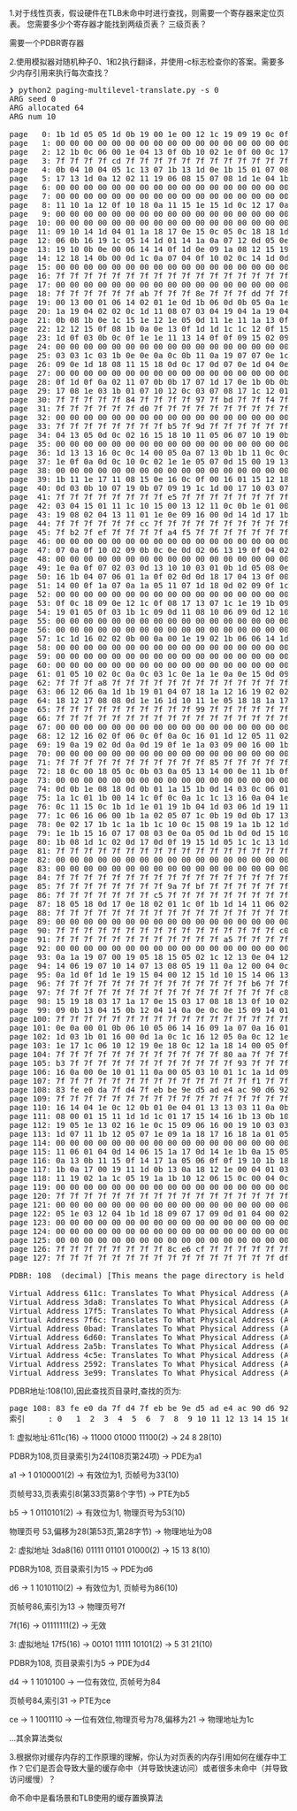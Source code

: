 1.对于线性页表，假设硬件在TLB未命中时进行查找，则需要一个寄存器来定位页表。 您需要多少个寄存器才能找到两级页表？ 三级页表？

需要一个PDBR寄存器

2.使用模拟器对随机种子0、1和2执行翻译，并使用-c标志检查你的答案。需要多少内存引用来执行每次查找？

<pre>
❯ python2 paging-multilevel-translate.py -s 0
ARG seed 0
ARG allocated 64
ARG num 10

page   0: 1b 1d 05 05 1d 0b 19 00 1e 00 12 1c 19 09 19 0c 0f 0b 0a 12 18 15 17 00 10 0a 06 1c 06 05 05 14 
page   1: 00 00 00 00 00 00 00 00 00 00 00 00 00 00 00 00 00 00 00 00 00 00 00 00 00 00 00 00 00 00 00 00 
page   2: 12 1b 0c 06 00 1e 04 13 0f 0b 10 02 1e 0f 00 0c 17 09 17 17 07 1e 00 1a 0f 04 08 12 08 19 06 0b 
page   3: 7f 7f 7f 7f cd 7f 7f 7f 7f 7f 7f 7f 7f 7f 7f 7f 7f 7f 7f 7f 7f 7f 88 7f 7f 7f 7f 7f 7f 7f 7f b9 
page   4: 0b 04 10 04 05 1c 13 07 1b 13 1d 0e 1b 15 01 07 08 05 07 07 1b 0e 1b 04 11 00 1c 00 0c 18 1e 00 
page   5: 17 13 1d 0a 12 02 11 19 06 08 15 07 08 1d 1e 04 1b 11 01 12 13 01 17 19 02 14 0e 07 0e 04 0a 14 
page   6: 00 00 00 00 00 00 00 00 00 00 00 00 00 00 00 00 00 00 00 00 00 00 00 00 00 00 00 00 00 00 00 00 
page   7: 00 00 00 00 00 00 00 00 00 00 00 00 00 00 00 00 00 00 00 00 00 00 00 00 00 00 00 00 00 00 00 00 
page   8: 11 10 1a 12 0f 10 18 0a 11 15 1e 15 1d 0c 12 17 0a 08 1e 0a 1e 1a 06 19 1e 08 14 17 02 19 09 15 
page   9: 00 00 00 00 00 00 00 00 00 00 00 00 00 00 00 00 00 00 00 00 00 00 00 00 00 00 00 00 00 00 00 00 
page  10: 00 00 00 00 00 00 00 00 00 00 00 00 00 00 00 00 00 00 00 00 00 00 00 00 00 00 00 00 00 00 00 00 
page  11: 09 10 14 1d 04 01 1a 18 17 0e 15 0c 05 0c 18 18 1d 1b 15 10 16 05 1c 16 12 0d 13 13 1b 11 06 0d 
page  12: 06 0b 16 19 1c 05 14 1d 01 14 1a 0a 07 12 0d 05 0e 0c 11 0f 09 0b 19 07 11 00 16 0a 01 08 07 1d 
page  13: 19 10 0b 0e 00 06 14 14 0f 1d 0e 09 1a 08 12 15 19 18 0b 01 01 16 1d 0a 0d 16 14 08 14 09 0b 10 
page  14: 12 18 14 0b 00 0d 1c 0a 07 04 0f 10 02 0c 14 1d 0d 0d 0e 06 0c 14 0c 12 19 1e 1b 0b 00 12 0e 07 
page  15: 00 00 00 00 00 00 00 00 00 00 00 00 00 00 00 00 00 00 00 00 00 00 00 00 00 00 00 00 00 00 00 00 
page  16: 7f 7f 7f 7f 7f 7f 7f 7f 7f 7f 7f 7f 7f 7f 7f 7f 7f 7f 7f 7f 7f 7f 7f 7f 7f 7f 7f 7f ea 7f 7f 7f 
page  17: 00 00 00 00 00 00 00 00 00 00 00 00 00 00 00 00 00 00 00 00 00 00 00 00 00 00 00 00 00 00 00 00 
page  18: 7f 7f 7f 7f 7f 7f ab 7f 7f 7f 8e 7f 7f 7f dd 7f 7f 7f 7f 7f 7f 7f 8b 7f 7f 7f 7f 7f 7f 7f 7f 7f 
page  19: 00 13 00 01 06 14 02 01 1e 0d 1b 06 0d 0b 05 0a 1e 17 0b 0c 08 10 16 15 0e 01 1c 0c 0c 00 04 1a 
page  20: 1a 19 04 02 02 0c 1d 11 08 07 03 04 19 04 1a 19 04 11 00 1a 11 17 0f 15 1c 11 1b 0a 03 00 07 19 
page  21: 0b 08 1b 0e 1c 15 1e 12 1e 05 0d 11 1e 11 1a 13 0f 0c 0b 09 06 1d 10 1a 1b 1d 07 0a 13 09 04 17 
page  22: 12 12 15 0f 08 1b 0a 0e 13 0f 1d 1d 1c 1c 12 0f 15 06 08 01 05 00 14 04 18 15 1e 0c 1c 0e 0a 03 
page  23: 1d 0f 03 0b 0c 0f 1e 1e 11 13 14 0f 0f 09 15 02 09 1b 07 1d 1e 11 01 02 06 0a 03 18 0b 07 01 0b 
page  24: 00 00 00 00 00 00 00 00 00 00 00 00 00 00 00 00 00 00 00 00 00 00 00 00 00 00 00 00 00 00 00 00 
page  25: 03 03 1c 03 1b 0e 0e 0a 0c 0b 11 0a 19 07 07 0e 1c 00 16 00 0c 17 0d 0d 07 0e 07 08 14 12 1c 1e 
page  26: 09 0e 1d 18 08 11 15 18 0d 0c 17 0d 07 0e 1d 04 0e 13 0e 06 00 15 13 00 09 17 13 10 04 15 0e 15 
page  27: 00 00 00 00 00 00 00 00 00 00 00 00 00 00 00 00 00 00 00 00 00 00 00 00 00 00 00 00 00 00 00 00 
page  28: 0f 1d 0f 0a 02 11 07 0b 0b 17 07 1d 17 0e 1b 0b 0b 04 18 0c 0f 0e 14 0b 1c 0d 0b 0c 17 1e 1a 0e 
page  29: 17 08 1e 03 1b 01 07 10 12 0c 03 07 08 17 1c 12 01 18 09 0a 10 07 1c 05 0c 08 10 11 13 10 0c 13 
page  30: 7f 7f 7f 7f 7f 84 7f 7f 7f 7f 97 7f bd 7f 7f f4 7f 7f 7f 7f 7f 7f 7f 7f 7f 7f 7f 7f 7f 7f 9c 7f 
page  31: 7f 7f 7f 7f 7f 7f d0 7f 7f 7f 7f 7f 7f 7f 7f 7f 7f 7f 7f 7f 7f 7f 7f 7f 7f 7f 7f 7f 7f 7f 7f 7f 
page  32: 00 00 00 00 00 00 00 00 00 00 00 00 00 00 00 00 00 00 00 00 00 00 00 00 00 00 00 00 00 00 00 00 
page  33: 7f 7f 7f 7f 7f 7f 7f 7f b5 7f 9d 7f 7f 7f 7f 7f 7f 7f 7f 7f 7f 7f 7f 7f 7f 7f f6 b1 7f 7f 7f 7f 
page  34: 04 13 05 0d 0c 02 16 15 18 10 11 05 06 07 10 19 0b 1b 16 16 0a 03 1d 1a 0c 1a 1b 0a 0f 0a 15 1c 
page  35: 00 00 00 00 00 00 00 00 00 00 00 00 00 00 00 00 00 00 00 00 00 00 00 00 00 00 00 00 00 00 00 00 
page  36: 1d 13 13 16 0c 0c 14 00 05 0a 07 13 0b 1b 11 0c 0c 15 0c 14 01 0d 08 04 10 0f 11 17 1b 0f 09 0e 
page  37: 1e 0f 0a 0d 0c 10 0c 02 1e 1e 05 07 0d 15 00 19 13 08 1a 14 09 10 1e 01 15 1a 15 04 12 18 0c 12 
page  38: 00 00 00 00 00 00 00 00 00 00 00 00 00 00 00 00 00 00 00 00 00 00 00 00 00 00 00 00 00 00 00 00 
page  39: 1b 11 1e 17 11 08 15 0e 16 0c 0f 00 16 01 15 12 18 08 15 06 10 0a 1e 1e 06 11 0a 1e 1c 12 16 15 
page  40: 0d 03 0b 10 07 19 0b 07 09 19 1c 1d 00 17 10 03 07 08 0c 0e 1d 01 15 1a 0b 07 06 09 04 11 07 00 
page  41: 7f 7f 7f 7f 7f 7f 7f 7f e5 7f 7f 7f 7f 7f 7f 7f 7f 7f 7f 7f 7f 7f 7f 7f 7f 7f 8d 7f 7f 7f 7f 7f 
page  42: 03 04 15 01 11 1c 10 15 00 13 12 11 0c 0b 1e 01 00 1d 05 03 06 18 1d 00 0d 03 08 06 14 0a 05 0f 
page  43: 19 08 02 04 13 11 01 1e 0e 09 16 00 0d 14 1d 17 1b 03 0d 00 08 0b 0a 0b 18 05 19 10 0a 11 05 0f 
page  44: 7f 7f 7f 7f 7f 7f cc 7f 7f 7f 7f 7f 7f 7f 7f 7f 7f 7f 7f 7f 7f 7f 7f 7f 7f a2 7f 7f 7f 7f 7f 7f 
page  45: 7f b2 7f ef 7f 7f 7f 7f a4 f5 7f 7f 7f 7f 7f 7f 7f 7f 7f 7f 7f 7f 7f 7f 7f 7f 7f 7f 7f 7f 7f 7f 
page  46: 00 00 00 00 00 00 00 00 00 00 00 00 00 00 00 00 00 00 00 00 00 00 00 00 00 00 00 00 00 00 00 00 
page  47: 07 0a 0f 10 02 09 0b 0c 0e 0d 02 06 13 19 0f 04 02 04 0b 11 14 10 11 0a 14 16 0c 19 17 1c 0e 0a 
page  48: 00 00 00 00 00 00 00 00 00 00 00 00 00 00 00 00 00 00 00 00 00 00 00 00 00 00 00 00 00 00 00 00 
page  49: 1e 0a 0f 07 02 03 0d 13 10 10 03 01 0b 1d 05 08 0e 1c 1d 00 14 07 14 17 1b 15 1a 18 04 01 16 10 
page  50: 16 1b 04 07 06 01 1a 0f 02 0d 0d 18 17 04 13 0f 00 04 14 0b 1d 0f 15 04 0e 16 19 06 0c 0e 0d 0e 
page  51: 14 00 0f 1a 07 0a 1a 05 11 07 1d 18 0d 02 09 0f 1c 03 11 15 10 19 10 1d 12 12 0d 12 0b 11 09 05 
page  52: 00 00 00 00 00 00 00 00 00 00 00 00 00 00 00 00 00 00 00 00 00 00 00 00 00 00 00 00 00 00 00 00 
page  53: 0f 0c 18 09 0e 12 1c 0f 08 17 13 07 1c 1e 19 1b 09 16 1b 15 0e 03 0d 12 1c 1d 0e 1a 08 18 11 00 
page  54: 19 01 05 0f 03 1b 1c 09 0d 11 08 10 06 09 0d 12 10 08 07 03 18 03 16 07 08 16 14 16 0f 1a 03 14 
page  55: 00 00 00 00 00 00 00 00 00 00 00 00 00 00 00 00 00 00 00 00 00 00 00 00 00 00 00 00 00 00 00 00 
page  56: 00 00 00 00 00 00 00 00 00 00 00 00 00 00 00 00 00 00 00 00 00 00 00 00 00 00 00 00 00 00 00 00 
page  57: 1c 1d 16 02 02 0b 00 0a 00 1e 19 02 1b 06 06 14 1d 03 00 0b 00 12 1a 05 03 0a 1d 04 1d 0b 0e 09 
page  58: 00 00 00 00 00 00 00 00 00 00 00 00 00 00 00 00 00 00 00 00 00 00 00 00 00 00 00 00 00 00 00 00 
page  59: 00 00 00 00 00 00 00 00 00 00 00 00 00 00 00 00 00 00 00 00 00 00 00 00 00 00 00 00 00 00 00 00 
page  60: 00 00 00 00 00 00 00 00 00 00 00 00 00 00 00 00 00 00 00 00 00 00 00 00 00 00 00 00 00 00 00 00 
page  61: 01 05 10 02 0c 0a 0c 03 1c 0e 1a 1e 0a 0e 15 0d 09 16 1b 1c 13 0b 1e 13 02 02 17 01 00 0c 10 0d 
page  62: 7f 7f 7f a8 7f 7f 7f 7f 7f 7f 7f 7f 7f 7f 7f 7f 7f 7f 7f 7f 7f 7f 7f 7f 7f 7f 7f 7f 7f 7f 7f 7f 
page  63: 06 12 06 0a 1d 1b 19 01 04 07 18 1a 12 16 19 02 02 1a 01 06 01 00 1a 0a 04 04 14 1e 0f 1b 0f 11 
page  64: 18 12 17 08 08 0d 1e 16 1d 10 11 1e 05 18 18 1a 17 04 14 1c 11 0b 1d 11 0c 13 18 07 00 10 1d 15 
page  65: 7f 7f 7f 7f 7f 7f 7f 7f 7f 7f 99 7f 7f 7f 7f 7f 7f 7f 7f 7f 7f 7f 7f 7f 7f 7f 7f 7f 7f 7f 7f 7f 
page  66: 7f 7f 7f 7f 7f 7f 7f 7f 7f 7f 7f 7f 7f 7f 7f 7f 7f 7f 7f 7f 7f 7f 7f 7f 7f 7f 7f 7f 7f d7 7f 7f 
page  67: 00 00 00 00 00 00 00 00 00 00 00 00 00 00 00 00 00 00 00 00 00 00 00 00 00 00 00 00 00 00 00 00 
page  68: 12 12 16 02 0f 06 0c 0f 0a 0c 16 01 1d 12 05 11 02 0f 15 0d 09 14 1c 1b 0b 1a 03 01 1e 17 13 11 
page  69: 19 0a 19 02 0d 0a 0d 19 0f 1e 1a 03 09 00 16 00 1b 05 0c 01 09 0c 01 17 16 0b 19 02 01 0b 1b 17 
page  70: 00 00 00 00 00 00 00 00 00 00 00 00 00 00 00 00 00 00 00 00 00 00 00 00 00 00 00 00 00 00 00 00 
page  71: 7f 7f 7f 7f 7f 7f 7f 7f 7f 7f 7f 85 7f 7f 7f 7f 7f 7f 7f 7f 7f 7f 7f 7f 7f 7f 7f 7f 7f 7f 7f 7f 
page  72: 18 0c 00 18 05 0c 0b 03 0a 05 13 14 00 0e 11 1b 0f 02 01 1a 18 1a 08 14 02 19 0a 1d 0e 01 1c 13 
page  73: 00 00 00 00 00 00 00 00 00 00 00 00 00 00 00 00 00 00 00 00 00 00 00 00 00 00 00 00 00 00 00 00 
page  74: 0d 0b 1e 08 18 0d 0b 01 1a 15 1b 0d 14 03 0c 06 01 1d 06 04 06 0b 10 04 1e 1e 04 0c 15 1b 0f 1c 
page  75: 1a 1c 01 1b 00 14 1c 0f 0c 0a 1c 1c 13 16 0a 04 1e 14 08 1e 12 0a 1b 02 18 04 03 08 16 12 0d 04 
page  76: 0c 11 15 0c 1b 1d 1e 01 19 1b 04 1d 03 06 1d 19 11 08 07 0c 00 13 01 17 02 00 08 17 19 0f 1d 03 
page  77: 1c 06 16 06 00 1b 1a 02 05 07 1c 0b 19 0d 0b 17 13 08 12 15 19 14 13 12 02 1d 16 08 15 13 14 0b 
page  78: 0e 02 17 1b 1c 1a 1b 1c 10 0c 15 08 19 1a 1b 12 1d 11 0d 14 1e 1c 18 02 12 0f 13 1a 07 16 03 06 
page  79: 1e 1b 15 16 07 17 08 03 0e 0a 05 0d 1b 0d 0d 15 10 04 1c 0d 18 0c 19 0c 06 06 1d 12 01 0c 07 02 
page  80: 1b 08 1d 1c 02 0d 17 0d 0f 19 15 1d 05 1c 1c 13 1d 07 1b 17 12 02 00 00 07 17 0b 18 13 0c 1b 01 
page  81: 7f 7f 7f 7f 7f 7f 7f 7f 7f 7f 7f 7f 7f 7f 7f 7f 7f e2 7f 7f 7f 7f 7f 7f 7f 7f 7f 7f 7f 7f 7f fa 
page  82: 00 00 00 00 00 00 00 00 00 00 00 00 00 00 00 00 00 00 00 00 00 00 00 00 00 00 00 00 00 00 00 00 
page  83: 00 00 00 00 00 00 00 00 00 00 00 00 00 00 00 00 00 00 00 00 00 00 00 00 00 00 00 00 00 00 00 00 
page  84: 7f 7f 7f 7f 7f 7f 7f 7f 7f 7f 7f 7f 7f 7f 7f 7f 7f 7f 7f 7f 7f 7f 7f 7f 7f 94 7f 7f 7f 7f 7f ce 
page  85: 7f 7f 7f 7f 7f 7f 7f 7f 9a 7f bf 7f 7f 7f 7f 7f 7f 7f 7f 7f af 7f 7f 7f 7f 7f 7f 7f 7f 7f 7f 7f 
page  86: 7f 7f 7f 7f 7f 7f 7f c5 7f 7f 7f 7f 7f 7f 7f 7f 7f 7f 7f 7f ca 7f 7f ee 7f 7f 7f 7f 7f 7f 7f 7f 
page  87: 18 05 18 0d 17 0e 18 02 01 1c 0f 1b 1d 14 11 06 02 19 1b 18 15 0d 09 03 0d 11 1c 1d 0c 03 17 16 
page  88: 7f 7f 7f 7f 7f 7f 7f 7f 7f 7f 7f 7f 7f 7f 7f 7f 7f 7f 7f c4 7f 7f 7f 7f 7f 7f 7f 7f 7f 7f 7f 7f 
page  89: 00 00 00 00 00 00 00 00 00 00 00 00 00 00 00 00 00 00 00 00 00 00 00 00 00 00 00 00 00 00 00 00 
page  90: 7f 7f 7f 7f 7f 7f 7f 7f 7f 7f 7f 7f 7f 7f 7f 7f c0 7f 7f 7f 7f 7f 7f 7f 7f de 7f 7f 7f 7f 7f 7f 
page  91: 7f 7f 7f 7f 7f 7f 7f 7f 7f 7f 7f 7f a5 7f 7f 7f 7f 7f 7f 7f 7f 7f 7f 7f 7f 7f 7f 7f 7f 7f 7f 7f 
page  92: 00 00 00 00 00 00 00 00 00 00 00 00 00 00 00 00 00 00 00 00 00 00 00 00 00 00 00 00 00 00 00 00 
page  93: 0a 1a 19 07 00 19 05 18 15 05 02 1c 12 13 0e 04 12 07 18 16 00 1c 01 02 09 04 07 0b 16 0c 08 0f 
page  94: 14 06 19 07 10 14 07 13 08 05 19 11 0a 12 00 04 0c 1e 0f 02 17 18 18 11 15 06 16 19 17 0a 12 13 
page  95: 0a 1d 0f 1d 1e 19 15 04 00 12 15 1d 10 15 14 06 13 1e 03 15 13 0b 18 00 1b 19 0e 03 0e 12 07 0f 
page  96: 7f 7f 7f 7f 7f 7f 7f 7f 7f 7f 7f 7f 7f 7f b6 7f 7f 7f 7f 7f 7f 7f 7f 7f 7f 7f 7f 7f 7f 7f 7f 7f 
page  97: 7f 7f 7f 7f 7f 7f 7f 7f 7f 7f 7f 7f 7f 7f 7f 7f c8 7f 7f 7f 7f 7f e7 7f 7f 7f 7f 7f 7f 7f 7f 7f 
page  98: 15 19 18 03 17 1a 17 0e 15 03 17 08 18 13 0f 10 02 01 00 18 04 03 0b 1e 1b 09 19 02 0c 11 1e 01 
page  99: 09 0b 13 04 15 0b 12 04 14 0a 0e 0c 0e 15 09 14 01 09 17 01 13 00 0e 1b 00 10 02 1a 15 17 14 00 
page 100: 7f 7f 7f 7f 7f 7f 7f 7f 7f 7f 7f 7f 7f 7f 7f 7f 7f 7f a7 7f 7f 7f 7f 7f 7f 7f 7f 7f 7f e3 7f 7f 
page 101: 0e 0a 00 01 0b 06 10 05 06 14 16 09 1a 07 0a 16 01 1c 02 0e 16 01 19 1e 0e 03 02 03 17 0c 1c 0d 
page 102: 1d 03 1b 01 16 00 0d 1a 0c 1c 16 12 05 0a 0c 12 1e 08 0f 1c 0a 13 17 13 17 06 1d 05 12 09 13 09 
page 103: 1e 17 1c 06 10 12 19 0e 18 0c 12 1a 18 14 00 05 0f 07 02 1a 1d 09 0c 19 01 13 03 08 19 01 01 0c 
page 104: 7f 7f 7f 7f 7f 7f 7f 7f 7f 7f 7f 7f 80 aa 7f 7f 7f 7f 7f 7f 7f 7f 7f 7f 7f 7f 7f 7f f0 7f 7f 7f 
page 105: b3 7f 7f 7f 7f 7f 7f 7f 7f 7f 7f 7f 7f 93 7f 7f 7f 7f 7f 7f 7f 7f 7f 7f 7f 7f 7f 7f 7f 7f 7f 7f 
page 106: 16 0a 00 0e 10 01 11 0a 00 05 03 10 01 1c 1a 1d 09 1c 1e 17 08 14 12 0c 09 01 03 04 0e 13 17 01 
page 107: 7f 7f 7f 7f 7f 7f 7f 7f 7f 7f 7f 7f 7f 7f f1 7f 7f 7f 7f 7f 7f 7f 7f 7f f3 7f 7f 7f 7f 7f 7f 7f 
page 108: 83 fe e0 da 7f d4 7f eb be 9e d5 ad e4 ac 90 d6 92 d8 c1 f8 9f e1 ed e9 a1 e8 c7 c2 a9 d1 db ff 
page 109: 7f 7f 7f 7f 7f 7f 7f 7f 7f 7f 7f 7f 7f 7f 7f 7f 7f 82 7f 7f 7f 7f 7f 7f 7f 7f 7f 7f 7f 7f 7f 7f 
page 110: 16 14 04 1e 0c 12 0b 01 0e 04 01 13 13 03 11 0a 0b 18 0f 1b 12 0e 13 0a 03 15 13 18 03 1c 18 1c 
page 111: 08 00 01 15 11 1d 1d 1c 01 17 15 14 16 1b 13 0b 10 06 12 00 04 0a 18 16 0a 13 01 05 1e 08 0c 11 
page 112: 19 05 1e 13 02 16 1e 0c 15 09 06 16 00 19 10 03 03 14 1b 08 1e 03 1a 0c 02 08 0e 18 1a 04 10 14 
page 113: 1d 07 11 1b 12 05 07 1e 09 1a 18 17 16 18 1a 01 05 0f 06 10 0f 03 02 00 19 02 1d 1e 17 0d 08 0c 
page 114: 00 00 00 00 00 00 00 00 00 00 00 00 00 00 00 00 00 00 00 00 00 00 00 00 00 00 00 00 00 00 00 00 
page 115: 11 06 01 04 0d 14 06 15 1a 17 0d 14 1e 1b 0a 15 05 11 0b 0d 0d 14 1a 0e 04 17 17 1d 0c 0e 10 1b 
page 116: 0a 13 0b 11 15 0f 14 17 1a 05 06 0f 0f 19 10 1b 18 0f 19 0e 0a 0d 0e 14 01 16 1e 0e 02 06 03 07 
page 117: 1b 0a 17 00 19 11 1d 0b 13 0a 18 12 1e 00 04 01 03 1c 1d 0e 1d 19 18 17 05 11 0d 1d 05 05 14 04 
page 118: 11 19 02 1a 1c 05 19 1a 1b 10 12 06 15 0c 00 04 0c 1b 11 1c 1c 02 12 0a 0f 0e 0e 03 19 0f 13 0e 
page 119: 00 00 00 00 00 00 00 00 00 00 00 00 00 00 00 00 00 00 00 00 00 00 00 00 00 00 00 00 00 00 00 00 
page 120: 7f 7f 7f 7f 7f 7f 7f 7f 7f 7f 7f 7f 7f 7f 7f 7f 7f 7f cb 7f 7f 7f 7f 7f 7f 7f 7f 7f 7f 7f 7f 7f 
page 121: 00 00 00 00 00 00 00 00 00 00 00 00 00 00 00 00 00 00 00 00 00 00 00 00 00 00 00 00 00 00 00 00 
page 122: 05 1e 03 12 04 1b 1d 18 09 07 17 09 0d 01 04 00 02 02 0d 11 16 04 0d 13 02 0d 0b 1d 01 0c 0c 16 
page 123: 00 00 00 00 00 00 00 00 00 00 00 00 00 00 00 00 00 00 00 00 00 00 00 00 00 00 00 00 00 00 00 00 
page 124: 00 00 00 00 00 00 00 00 00 00 00 00 00 00 00 00 00 00 00 00 00 00 00 00 00 00 00 00 00 00 00 00 
page 125: 00 00 00 00 00 00 00 00 00 00 00 00 00 00 00 00 00 00 00 00 00 00 00 00 00 00 00 00 00 00 00 00 
page 126: 7f 7f 7f 7f 7f 7f 7f 7f 8c e6 cf 7f 7f 7f 7f 7f 7f 7f 7f 7f 7f 7f 7f 7f 7f 7f 96 7f 7f 7f 7f 7f 
page 127: 7f 7f 7f 7f 7f 7f 7f 7f 7f 7f 7f 7f 7f 7f 7f 7f df 7f 7f 7f 7f 7f 7f 7f 7f 7f 7f 7f 7f 95 7f 7f 

PDBR: 108  (decimal) [This means the page directory is held in this page]

Virtual Address 611c: Translates To What Physical Address (And Fetches what Value)? Or Fault?
Virtual Address 3da8: Translates To What Physical Address (And Fetches what Value)? Or Fault?
Virtual Address 17f5: Translates To What Physical Address (And Fetches what Value)? Or Fault?
Virtual Address 7f6c: Translates To What Physical Address (And Fetches what Value)? Or Fault?
Virtual Address 0bad: Translates To What Physical Address (And Fetches what Value)? Or Fault?
Virtual Address 6d60: Translates To What Physical Address (And Fetches what Value)? Or Fault?
Virtual Address 2a5b: Translates To What Physical Address (And Fetches what Value)? Or Fault?
Virtual Address 4c5e: Translates To What Physical Address (And Fetches what Value)? Or Fault?
Virtual Address 2592: Translates To What Physical Address (And Fetches what Value)? Or Fault?
Virtual Address 3e99: Translates To What Physical Address (And Fetches what Value)? Or Fault?
</pre>


PDBR地址:108(10),因此查找页目录时,查找的页为:

<pre>
page 108: 83 fe e0 da 7f d4 7f eb be 9e d5 ad e4 ac 90 d6 92 d8 c1 f8 9f e1 ed e9 a1 e8 c7 c2 a9 d1 db ff 
索引     : 0   1  2  3  4  5  6  7  8  9 10 11 12 13 14 15 16 17 18 19 20 21 22 23 24 25 26 27 28 29 30 31
</pre>

 
1:
虚拟地址:611c(16) -> 11000 01000 11100(2) -> 24 8 28(10)

PDBR为108,页目录索引为24(108页第24项) -> PDE为a1

a1 -> 1 0100001(2) -> 有效位为1, 页帧号为33(10)

页帧号33,页表索引8(第33页第8个字节) -> PTE为b5

b5 -> 1 0110101(2) -> 有效位为1, 物理页号为53(10)

物理页号 53,偏移为28(第53页,第28字节) -> 物理地址为08

2:
虚拟地址 3da8(16) 01111 01101 01000(2) -> 15 13 8(10)

PDBR为108, 页目录索引为15 -> PDE为d6

d6 -> 1 1010110(2) -> 有效位为1, 页帧号为86(10)

页帧号86,索引为13 -> 物理页号7f 

7f(16) -> 01111111(2) -> 无效

3:
虚拟地址 17f5(16) -> 00101 11111 10101(2) -> 5 31 21(10)

PDBR为108, 页目录索引为5 -> PDE为d4

d4 -> 1 1010100 -> 一位有效位, 页帧号为84

页帧号84,索引31 -> PTE为ce

ce -> 1 1001110 -> 一位有效位,物理页号为78,偏移为21 -> 物理地址为1c

...其余算法类似

3.根据你对缓存内存的工作原理的理解，你认为对页表的内存引用如何在缓存中工作？它们是否会导致大量的缓存命中（并导致快速访问）或者很多未命中（并导致访问缓慢）？

命不命中是看场景和TLB使用的缓存置换算法